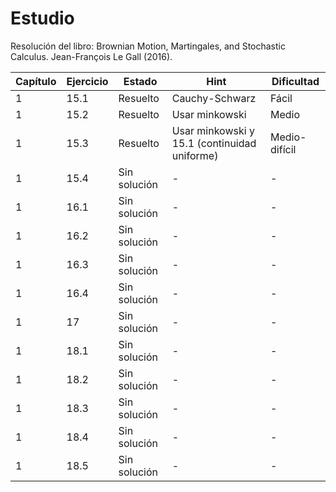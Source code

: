 # Estudio
Resolución del libro: Brownian Motion, Martingales, and Stochastic Calculus. Jean-François Le Gall (2016). 


| Capítulo | Ejercicio | Estado       | Hint    | Dificultad |
|-------------------------------------|---------|----------|-------|-------|
| 1        | 15.1         | Resuelto     | Cauchy-Schwarz  | Fácil   |
| 1        | 15.2         | Resuelto     | Usar minkowski   | Medio   |
| 1        | 15.3         | Resuelto     | Usar minkowski y 15.1 (continuidad uniforme)   | Medio-difícil   |
| 1        | 15.4         | Sin solución     | -   | -   |
| 1        | 16.1         | Sin solución     | -   | -   |
| 1        | 16.2         | Sin solución     | -   | -   |
| 1        | 16.3         | Sin solución     | -   | -   |
| 1        | 16.4         | Sin solución     | -   | -   |
| 1        | 17           | Sin solución     | -   | -   |
| 1        | 18.1         | Sin solución     | -   | -   |
| 1        | 18.2         | Sin solución     | -   | -   |
| 1        | 18.3         | Sin solución     | -   | -   |
| 1        | 18.4         | Sin solución     | -   | -   |
| 1        | 18.5         | Sin solución     | -   | -   |
